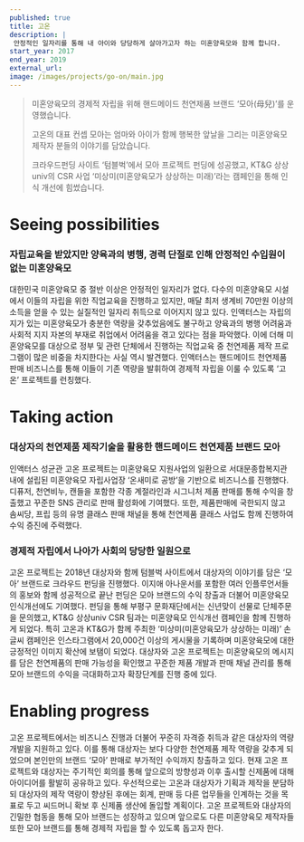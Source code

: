 ```yaml
---
published: true
title: 고온
description: |
 안정적인 일자리를 통해 내 아이와 당당하게 살아가고자 하는 미혼양육모와 함께 합니다.
start_year: 2017
end_year: 2019
external_url:
image: /images/projects/go-on/main.jpg
---
```


>미혼양육모의 경제적 자립을 위해 핸드메이드 천연제품 브랜드 ‘모아(母兒)’를 운영했습니다.
>
>고온의 대표 컨셉 모아는 엄마와 아이가 함께 행복한 앞날을 그리는 미혼양육모 제작자 분들의 이야기를 담았습니다.
>
>크라우드펀딩 사이트 ‘텀블벅’에서 모아 프로젝트 펀딩에 성공했고, KT&G 상상univ의 CSR 사업 ‘미상미(미혼양육모가 상상하는 미래)’라는 캠페인을 통해 인식 개선에 힘썼습니다.


# Seeing possibilities

### 자립교육을 받았지만 양육과의 병행, 경력 단절로 인해 안정적인 수입원이 없는 미혼양육모

대한민국 미혼양육모 중 절반 이상은 안정적인 일자리가 없다. 다수의 미혼양육모 시설에서 이들의 자립을 위한 직업교육을 진행하고 있지만, 매달 최저 생계비 70만원 이상의 소득을 얻을 수 있는 실질적인 일자리 취득으로 이어지지 않고 있다. 인액터스는 자립의지가 있는 미혼양육모가 충분한 역량을 갖추었음에도 불구하고 양육과의 병행 어려움과 사회적 지지 자본의 부재로 취업에서 어려움을 겪고 있다는 점을 파악했다. 이에 더해 미혼양육모를 대상으로 정부 및 관련 단체에서 진행하는 직업교육 중 천연제품 제작 프로그램이 많은 비중을 차지한다는 사실 역시 발견했다. 인액터스는 핸드메이드 천연제품 판매 비즈니스를 통해 이들이 기존 역량을 발휘하여 경제적 자립을 이룰 수 있도록 ‘고온’ 프로젝트를 런칭했다.

# Taking action

### 대상자의 천연제품 제작기술을 활용한 핸드메이드 천연제품 브랜드 모아

인액터스 성균관 고온 프로젝트는 미혼양육모 지원사업의 일환으로 서대문종합복지관 내에 설립된 미혼양육모 자립사업장 ‘온새미로 공방’을 기반으로 비즈니스를 진행했다. 디퓨저, 천연비누, 캔들을 포함한 각종 계절라인과 시그니처 제품 판매를 통해 수익을 창출했고 꾸준한 SNS 관리로 판매 활성화에 기여했다. 또한, 제품판매에 국한되지 않고 솜씨당, 프립 등의 유명 클래스 판매 채널을 통해 천연제품 클래스 사업도 함께 진행하여 수익 증진에 주력했다.

### 경제적 자립에서 나아가 사회의 당당한 일원으로

고온 프로젝트는 2018년 대상자와 함께 텀블벅 사이트에서 대상자의 이야기를 담은 ‘모아’ 브랜드로 크라우드 펀딩을 진행했다. 이지애 아나운서를 포함한 여러 인플루언서들의 홍보와 함께 성공적으로 끝난 펀딩은 모아 브랜드의 수익 창출과 더불어 미혼양육모 인식개선에도 기여했다. 펀딩을 통해 부평구 문화재단에서는 신년맞이 선물로 단체주문을 문의했고, KT&G 상상univ CSR 팀과는 미혼양육모 인식개선 캠페인을 함께 진행하게 되었다. 특히 고온과 KT&G가 함께 주최한 ‘미상미(미혼양육모가 상상하는 미래)’ 손글씨 캠페인은 인스타그램에서 20,000건 이상의 게시물을 기록하며 미혼양육모에 대한 긍정적인 이미지 확산에 보탬이 되었다. 대상자와 고온 프로젝트는 미혼양육모의 메시지를 담은 천연제품의 판매 가능성을 확인했고 꾸준한 제품 개발과 판매 채널 관리를 통해 모아 브랜드의 수익을 극대화하고자 확장단계를 진행 중에 있다.

# Enabling progress

고온 프로젝트에서는 비즈니스 진행과 더불어 꾸준히 자격증 취득과 같은 대상자의 역량 개발을 지원하고 있다. 이를 통해 대상자는 보다 다양한 천연제품 제작 역량을 갖추게 되었으며 본인만의 브랜드 ‘모아’ 판매로 부가적인 수익까지 창출하고 있다. 현재 고온 프로젝트와 대상자는 주기적인 회의를 통해 앞으로의 방향성과 이후 출시할 신제품에 대해 아이디어를 활발히 공유하고 있다. 우선적으로는 고온과 대상자가 기획과 제작을 분담하되 대상자의 제작 역량이 향상된 후에는 회계, 판매 등 다른 업무들을 인계하는 것을 목표로 두고 씨드머니 확보 후 신제품 생산에 돌입할 계획이다. 고온 프로젝트와 대상자의 긴밀한 협동을 통해 모아 브랜드는 성장하고 있으며 앞으로도 다른 미혼양육모 제작자들 또한 모아 브랜드를 통해 경제적 자립을 할 수 있도록 돕고자 한다.
